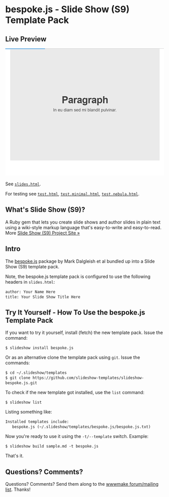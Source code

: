 # bespoke.js - Slide Show (S9) Template Pack

## Live Preview

![](preview.png)

See [`slides.html`](http://slideshow-templates.github.io/slideshow-bespoke.js/slides.html).

For testing see
[`test.html`](http://slideshow-templates.github.io/slideshow-bespoke.js/test.html),
[`test.minimal.html`](http://slideshow-templates.github.io/slideshow-bespoke.js/test.minimal.html),
[`test.nebula.html`](http://slideshow-templates.github.io/slideshow-bespoke.js/test.nebula.html).


## What's Slide Show (S9)?

A Ruby gem that lets you create slide shows and author slides in plain text
using a wiki-style markup language that's easy-to-write and easy-to-read.
More [Slide Show (S9) Project Site »](http://slideshow-s9.github.io)

## Intro

The [bespoke.js](https://github.com/bespokejs/bespoke) package
by Mark Dalgleish et al bundled up into
a Slide Show (S9) template pack.

Note, the bespoke.js template pack is configured to use
the following headers in `slides.html`:

    author: Your Name Here
    title: Your Slide Show Title Here


## Try It Yourself - How To Use the bespoke.js Template Pack

If you want to try it yourself, install (fetch) the new template pack. Issue the command:

    $ slideshow install bespoke.js

Or as an alternative clone the template pack using `git`. Issue the commands:

    $ cd ~/.slideshow/templates
    $ git clone https://github.com/slideshow-templates/slideshow-bespoke.js.git

To check if the new template got installed, use the `list` command:

    $ slideshow list

Listing something like:

    Installed templates include:
       bespoke.js (~/.slideshow/templates/bespoke.js/bespoke.js.txt)


Now you're ready to use it using the `-t/--template` switch. Example:

    $ slideshow build sample.md -t bespoke.js

That's it.


## Questions? Comments?

Questions? Comments?
Send them along to the [wwwmake forum/mailing list](http://groups.google.com/group/wwwmake).
Thanks!
